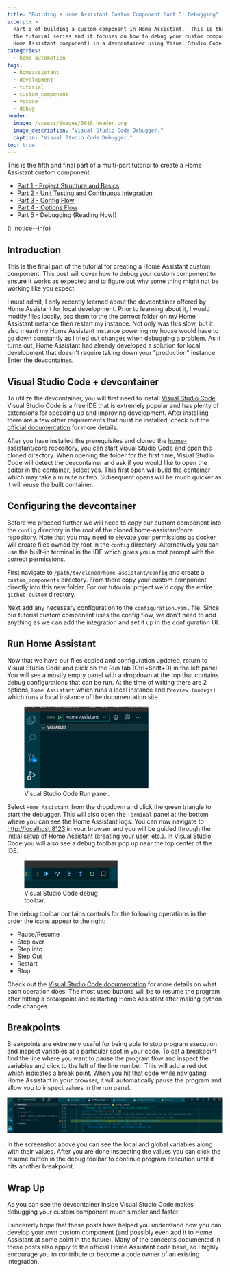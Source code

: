 ```yaml
---
title: "Building a Home Assistant Custom Component Part 5: Debugging"
excerpt: >
  Part 5 of building a custom component in Home Assistant.  This is the final post in
  the tutorial series and it focuses on how to debug your custom component (or any
  Home Assistant component) in a devcontainer using Visual Studio Code.
categories:
  - home automation
tags:
  - homeassistant
  - development
  - tutorial
  - custom_component
  - vscode
  - debug
header:
  image: /assets/images/0016_header.png
  image_description: "Visual Studio Code Debugger."
  caption: "Visual Studio Code Debugger."
toc: true
---
```


<div>
  <p>This is the fifth and final part of a multi-part tutorial to create a Home Assistant custom component.</p>
  <ul>
    <li><a href="https://aarongodfrey.dev/home%20automation/building_a_home_assistant_custom_component_part_1/">Part 1 - Project Structure and Basics</a></li>
    <li><a href="https://aarongodfrey.dev/home%20automation/building_a_home_assistant_custom_component_part_2/">Part 2 - Unit Testing and Continuous Integration</a></li>
    <li><a href="https://aarongodfrey.dev/home%20automation/building_a_home_assistant_custom_component_part_3/">Part 3 - Config Flow</a></li>
    <li><a href="https://aarongodfrey.dev/home%20automation/building_a_home_assistant_custom_component_part_4/">Part 4 - Options Flow</a></li>
    <li>Part 5 - Debugging (Reading Now!)</li>
  </ul>
</div>
{: .notice--info}

## Introduction

This is the final part of the tutorial for creating a Home Assistant custom component.
This post will cover how to debug your custom component to ensure it
works as expected and to figure out why some thing might not be working like you expect.

I must admit, I only recently learned about the devcontainer offered by Home Assistant for
local development. Prior to learning about it, I would modify files locally, scp them to
the the correct folder on my Home Assistant instance then restart my instance. Not only
was this slow, but it also meant my Home Assistant instance powering my house would have
to go down constantly as I tried out changes when debugging a problem. As it turns out,
Home Assistant had already developed a solution for local development that doesn't require
taking down your "production" instance. Enter the devcontainer.

## Visual Studio Code + devcontainer

To utilize the devcontainer, you will first need to install
[Visual Studio Code](https://code.visualstudio.com/). Visual Studio Code is a free IDE
that is extremely popular and has plenty of extensions for speeding up and improving
development. After installing there are a few other requirements that must be installed, check out the [official documentation](https://developers.home-assistant.io/docs/development_environment/#developing-with-visual-studio-code--devcontainer)
for more details.

After you have installed the prerequisites and cloned the [home-assistant/core](https://github.com/home-assistant/core) repository, you can start Visual Studio Code and open the cloned
directory. When opening the folder for the first time, Visual Studio Code will detect
the devcontainer and ask if you would like to open the editor in the container, select
yes. This first open will build the container which may take a minute or two. Subsequent
opens will be much quicker as it will reuse the built container.

## Configuring the devcontainer

Before we proceed further we will need to copy our custom component into the `config`
directory in the root of the cloned home-assistant/core repository. Note that you may
need to elevate your permissions as docker will create files owned by root in the `config`
directory. Alternatively you can use the built-in terminal in the IDE which gives you a
root prompt with the correct permissions.

First navigate to `/path/to/cloned/home-assistant/config` and create a `custom_components`
directory. From there copy your custom component directly into this new folder. For our
tutourial project we'd copy the entire `github_custom` directory.

Next add any necessary configuration to the `configuration.yaml` file. Since our tutorial
custom component uses the config flow, we don't need to add anything as we can add the
integration and set it up in the configuration UI.

## Run Home Assistant

Now that we have our files copied and configuration updated, return to Visual Studio Code
and click on the Run tab (Ctrl+Shift+D) in the left panel. You will see a mostly empty
panel with a dropdown at the top that contains debug configurations that can be run.
At the time of writing there are 2 options, `Home Assistant` which runs a local instance and
`Preview (nodejs)` which runs a local instance of the documentation site.

<figure style="width: 290px" class="align-left">
  <img src="/assets/images/0016_run_tab.png" alt="VSCode Run Panel">
  <figcaption>Visual Studio Code Run panel.</figcaption>
</figure>

Select `Home Assistant` from the dropdown and click the green triangle to start the
debugger. This will also open the `Terminal` panel at the bottom where you can
see the Home Assistant logs. You can now navigate to [http://localhost:8123](http://localhost:8123)
in your browser and you will be guided through the initial setup of Home Assistant (creating
your user, etc.). In Visual Studio Code you will also see a debug toolbar pop up near the
top center of the IDE.

<figure style="width: 218px" class="align-right">
  <img src="/assets/images/0016_debug_toolbar.png" alt="VSCode Debug Toolbar">
  <figcaption>Visual Studio Code debug toolbar.</figcaption>
</figure>

The debug toolbar contains controls for the following operations in the order the icons
appear to the right:

- Pause/Resume
- Step over
- Step into
- Step Out
- Restart
- Stop

Check out the [Visual Studio Code documentation](https://code.visualstudio.com/Docs/editor/debugging)
for more details on what each operation does. The most used buttons will be to resume
the program after hitting a breakpoint and restarting Home Assistant after making python
code changes.

## Breakpoints

Breakpoints are extremely useful for being able to stop program execution and inspect
variables at a particular spot in your code. To set a breakpoint find the line where
you want to pause the program flow and inspect the variables and click to the left of
the line number. This will add a red dot which indicates a break point. When you hit that
code while navigating Home Assistant in your browser, it will automatically pause the
program and allow you to inspect values in the run panel.

[![Breakpoint](/assets/images/0016_breakpoint.png)](/assets/images/0016_breakpoint.png)

In the screenshot above you can see the local and global variables along with their values.
After you are done inspecting the values you can click the resume button in the debug
toolbar to continue program execution until it hits another breakpoint.

## Wrap Up

As you can see the devcontainer inside Visual Studio Code makes debugging your custom
component much simpler and faster.

I sincererly hope that these posts have helped you understand how you can develop your
own custom component (and possibly even add it to Home Assistant at some point in the future).
Many of the concepts documented in these posts also apply to the official Home Assistant
code base, so I highly encourage you to contribute or become a code owner of an
existing integration.
